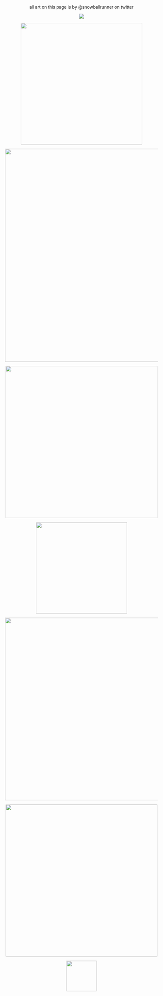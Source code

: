 <!--
**SPIIDERBYTES** is my `README.md` and will appear on my profile
can also add width="400" to the img src part -->
<p align="center">
 all art on this page is by @snowballrunner on twitter
</p>
<p align="center">
 <img src="https://file.garden/ZRfaX7xMiQQHiMQP/spiderbyteqewewq.png"/> 
</p>
<p align="center">
 <img src="https://gifcity.carrd.co/assets/images/gallery38/151b9a0b.gif?v=e3c0bc0f"width="400"/> 
</p>
<p align="center">
 <img src="https://file.garden/ZRfaX7xMiQQHiMQP/roxyandfefgithubbanner.png"width="700"/> 
</p>
<p align="center">
 <img src="https://file.garden/ZRfaX7xMiQQHiMQP/dvsvsddssv.png"width="500"/> 
</p>
<p align="center">
 <img src="https://file.garden/ZRfaX7xMiQQHiMQP/basicdbni.png"width="300"/> 
</p>
<p align="center">
 <img src="https://file.garden/ZRfaX7xMiQQHiMQP/dsvsvs.png"width="600"/> 
</p>

<p align="center">
 <img src="https://file.garden/ZRfaX7xMiQQHiMQP/vdsvvds.png"width="500"/> 
</p>
<p align="center">
 <img src="https://file.garden/ZRfaX7xMiQQHiMQP/krisandnoelle.png"width="100"/> 
</p>

